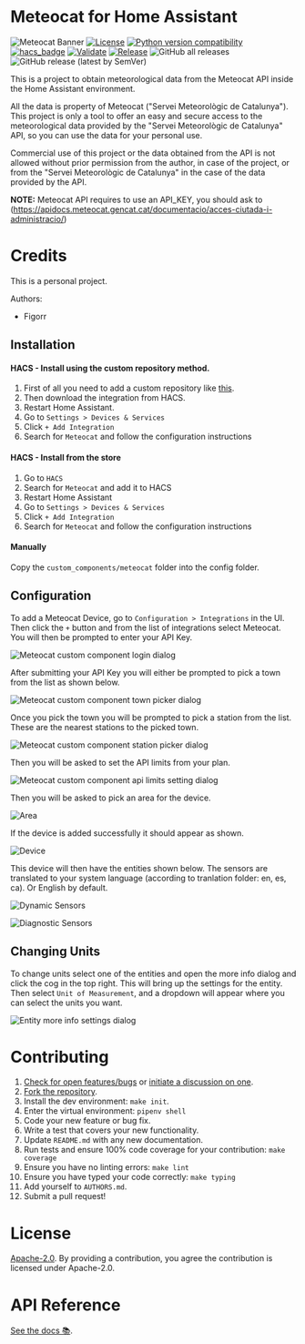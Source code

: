 # Meteocat for Home Assistant
![Meteocat Banner](images/banner.png)
[![License](https://img.shields.io/badge/License-Apache%202.0-blue.svg)](https://opensource.org/licenses/Apache-2.0)
[![Python version compatibility](https://img.shields.io/pypi/pyversions/meteocat)](https://pypi.org/project/meteocat)
[![hacs_badge](https://img.shields.io/badge/HACS-Default-orange.svg)](https://github.com/hacs/integration)
[![Validate](https://github.com/figorr/meteocat/actions/workflows/validate.yaml/badge.svg)](https://github.com/figorr/meteocat/actions/workflows/validate.yaml)
[![Release](https://github.com/figorr/meteocat/actions/workflows/release.yml/badge.svg)](https://github.com/figorr/meteocat/actions/workflows/release.yml)
![GitHub all releases](https://img.shields.io/github/downloads/figorr/meteocat/total)
![GitHub release (latest by SemVer)](https://img.shields.io/github/downloads/figorr/meteocat/latest/total)


This is a project to obtain meteorological data from the Meteocat API inside the Home Assistant environment.

All the data is property of Meteocat ("Servei Meteorològic de Catalunya"). This project is only a tool to offer an easy and secure access to the meteorological data provided by the "Servei Meteorològic de Catalunya" API, so you can use the data for your personal use.

Commercial use of this project or the data obtained from the API is not allowed without prior permission from the author, in case of the project, or from the "Servei Meteorològic de Catalunya" in the case of the data provided by the API.

**NOTE:** Meteocat API requires to use an API_KEY, you should ask to (https://apidocs.meteocat.gencat.cat/documentacio/acces-ciutada-i-administracio/)

# Credits

This is a personal project.

Authors:
- Figorr

## Installation

#### HACS - Install using the custom repository method.

1. First of all you need to add a custom repository like [this](https://hacs.xyz/docs/faq/custom_repositories/).
1. Then download the integration from HACS.
1. Restart Home Assistant.
1. Go to `Settings > Devices & Services`
1. Click `+ Add Integration`
1. Search for `Meteocat` and follow the configuration instructions


#### HACS - Install from the store
1. Go to `HACS`
1. Search for `Meteocat` and add it to HACS
1. Restart Home Assistant
1. Go to `Settings > Devices & Services`
1. Click `+ Add Integration`
1. Search for `Meteocat` and follow the configuration instructions

#### Manually
Copy the `custom_components/meteocat` folder into the config folder.

## Configuration
To add a Meteocat Device, go to `Configuration > Integrations` in the UI. Then click the `+` button and from the list of integrations select Meteocat. You will then be prompted to enter your API Key.

![Meteocat custom component login dialog](images/login.png)

After submitting your API Key you will either be prompted to pick a town from the list as shown below.

![Meteocat custom component town picker dialog](images/pick_town.png)

Once you pick the town you will be prompted to pick a station from the list. These are the nearest stations to the picked town.

![Meteocat custom component station picker dialog](images/pick_station.png)

Then you will be asked to set the API limits from your plan.

![Meteocat custom component api limits setting dialog](images/api_limits.png)

Then you will be asked to pick an area for the device.

![Area](images/pick_area.png)

If the device is added successfully it should appear as shown.

![Device](images/devices.png)

This device will then have the entities shown below. The sensors are translated to your system language (according to tranlation folder: en, es, ca). Or English by default.

![Dynamic Sensors](images/dynamic_sensors.png)

![Diagnostic Sensors](images/diagnostic_sensors.png)

## Changing Units

To change units select one of the entities and open the more info dialog and click the cog in the top right. This will bring up the settings for the entity. Then select `Unit of Measurement`, and a dropdown will appear where you can select the units you want.

![Entity more info settings dialog](images/change_units.png)

# Contributing

1.  [Check for open features/bugs](https://github.com/figorr/meteocat/issues)
    or [initiate a discussion on one](https://github.com/figorr/meteocat/issues/new/choose).
2.  [Fork the repository](https://github.com/figorr/meteocat/fork).
3.  Install the dev environment: `make init`.
4.  Enter the virtual environment: `pipenv shell`
5.  Code your new feature or bug fix.
6.  Write a test that covers your new functionality.
7.  Update `README.md` with any new documentation.
8.  Run tests and ensure 100% code coverage for your contribution: `make coverage`
9.  Ensure you have no linting errors: `make lint`
10. Ensure you have typed your code correctly: `make typing`
11. Add yourself to `AUTHORS.md`.
12. Submit a pull request!

# License

[Apache-2.0](LICENSE). By providing a contribution, you agree the contribution is licensed under Apache-2.0.

# API Reference

[See the docs 📚](https://apidocs.meteocat.gencat.cat/section/informacio-general/).